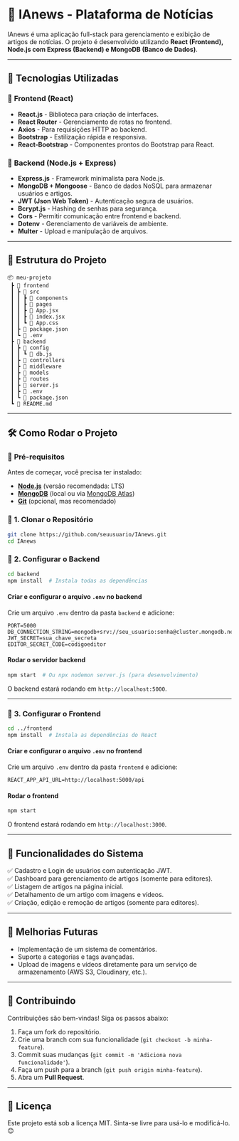 # 📰 IAnews - Plataforma de Notícias

IAnews é uma aplicação full-stack para gerenciamento e exibição de artigos de notícias. O projeto é desenvolvido utilizando **React (Frontend), Node.js com Express (Backend) e MongoDB (Banco de Dados)**.

---

## 🚀 Tecnologias Utilizadas

### 📌 **Frontend (React)**
- **React.js** - Biblioteca para criação de interfaces.
- **React Router** - Gerenciamento de rotas no frontend.
- **Axios** - Para requisições HTTP ao backend.
- **Bootstrap** - Estilização rápida e responsiva.
- **React-Bootstrap** - Componentes prontos do Bootstrap para React.

### 📌 **Backend (Node.js + Express)**
- **Express.js** - Framework minimalista para Node.js.
- **MongoDB + Mongoose** - Banco de dados NoSQL para armazenar usuários e artigos.
- **JWT (Json Web Token)** - Autenticação segura de usuários.
- **Bcrypt.js** - Hashing de senhas para segurança.
- **Cors** - Permitir comunicação entre frontend e backend.
- **Dotenv** - Gerenciamento de variáveis de ambiente.
- **Multer** - Upload e manipulação de arquivos.

---

## 📂 Estrutura do Projeto

```
📦 meu-projeto
 ┣ 📂 frontend
 ┃ ┣ 📂 src
 ┃ ┃ ┣ 📂 components
 ┃ ┃ ┣ 📂 pages
 ┃ ┃ ┣ 📜 App.jsx
 ┃ ┃ ┣ 📜 index.jsx
 ┃ ┃ ┗ 📜 App.css
 ┃ ┣ 📜 package.json
 ┃ ┗ 📜 .env
 ┣ 📂 backend
 ┃ ┣ 📂 config
 ┃ ┃ ┗ 📜 db.js
 ┃ ┣ 📂 controllers
 ┃ ┣ 📂 middleware
 ┃ ┣ 📂 models
 ┃ ┣ 📂 routes
 ┃ ┣ 📜 server.js
 ┃ ┣ 📜 .env
 ┃ ┗ 📜 package.json
 ┗ 📜 README.md
```

---

## 🛠️ Como Rodar o Projeto

### 🔹 **Pré-requisitos**
Antes de começar, você precisa ter instalado:
- **[Node.js](https://nodejs.org/)** (versão recomendada: LTS)
- **[MongoDB](https://www.mongodb.com/)** (local ou via [MongoDB Atlas](https://www.mongodb.com/cloud/atlas))
- **[Git](https://git-scm.com/)** (opcional, mas recomendado)

### 🔹 **1. Clonar o Repositório**

```bash
git clone https://github.com/seuusuario/IAnews.git
cd IAnews
```

### 🔹 **2. Configurar o Backend**

```bash
cd backend
npm install  # Instala todas as dependências
```

#### **Criar e configurar o arquivo `.env` no backend**
Crie um arquivo `.env` dentro da pasta `backend` e adicione:

```
PORT=5000
DB_CONNECTION_STRING=mongodb+srv://seu_usuario:senha@cluster.mongodb.net/dbname
JWT_SECRET=sua_chave_secreta
EDITOR_SECRET_CODE=codigoeditor
```

#### **Rodar o servidor backend**

```bash
npm start  # Ou npx nodemon server.js (para desenvolvimento)
```

O backend estará rodando em `http://localhost:5000`.

---

### 🔹 **3. Configurar o Frontend**

```bash
cd ../frontend
npm install  # Instala as dependências do React
```

#### **Criar e configurar o arquivo `.env` no frontend**
Crie um arquivo `.env` dentro da pasta `frontend` e adicione:

```
REACT_APP_API_URL=http://localhost:5000/api
```

#### **Rodar o frontend**

```bash
npm start
```

O frontend estará rodando em `http://localhost:3000`.

---

## 🚀 Funcionalidades do Sistema

✅ Cadastro e Login de usuários com autenticação JWT.  
✅ Dashboard para gerenciamento de artigos (somente para editores).  
✅ Listagem de artigos na página inicial.  
✅ Detalhamento de um artigo com imagens e vídeos.  
✅ Criação, edição e remoção de artigos (somente para editores).  

---

## 🎯 Melhorias Futuras
- Implementação de um sistema de comentários.
- Suporte a categorias e tags avançadas.
- Upload de imagens e vídeos diretamente para um serviço de armazenamento (AWS S3, Cloudinary, etc.).

---

## 📌 Contribuindo
Contribuições são bem-vindas! Siga os passos abaixo:

1. Faça um fork do repositório.
2. Crie uma branch com sua funcionalidade (`git checkout -b minha-feature`).
3. Commit suas mudanças (`git commit -m 'Adiciona nova funcionalidade'`).
4. Faça um push para a branch (`git push origin minha-feature`).
5. Abra um **Pull Request**.

---

## 📜 Licença
Este projeto está sob a licença MIT. Sinta-se livre para usá-lo e modificá-lo. 😊

